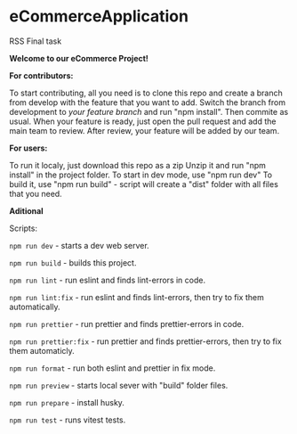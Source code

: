 # eCommerceApplication

RSS Final task

**Welcome to our eCommerce Project!**

**For contributors:**

To start contributing, all you need is to clone this repo and create a branch from develop with the feature that you want to add. 
Switch the branch from development to *your feature branch* and run "npm install".
Then commite as usual.
When your feature is ready, just open the pull request and add the main team to review.
After review, your feature will be added by our team.

**For users:**

To run it localy, just download this repo as a zip
Unzip it and run "npm install" in the project folder.
To start in dev mode, use "npm run dev"
To build it, use "npm run build" - script will create a "dist" folder with all files that you need.

**Aditional**

Scripts:

`npm run dev` - starts a dev web server.

`npm run build` - builds this project.

`npm run lint` - run eslint and finds lint-errors in code.

`npm run lint:fix` - run eslint and finds lint-errors, then try to fix them automatically.

`npm run prettier` - run prettier and finds prettier-errors in code.

`npm run prettier:fix` - run prettier and finds prettier-errors, then try to fix them automaticly.

`npm run format` - run both eslint and prettier in fix mode.

`npm run preview` - starts local sever with "build" folder files.

`npm run prepare` - install husky.

`npm run test` - runs vitest tests.
